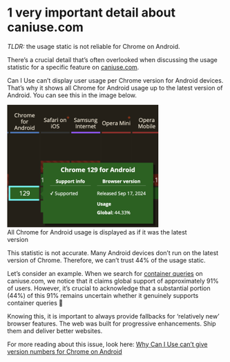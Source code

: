 # 1 very important detail about caniuse.com

_TLDR:_ the usage static is not reliable for Chrome on Android.

There’s a crucial detail that’s often overlooked when discussing the usage
statistic for a specific feature on [caniuse.com](https://caniuse.com).

Can I Use can’t display user usage per Chrome version for Android devices.
That’s why it shows all Chrome for Android usage up to the latest version of
Android. You can see this in the image below.

<figure style="margin-inline-start: 0">
    <img src="blog/caniuse-android.png" 
        alt="Can I Use Chrome for Android" 
        width="350" 
        style="aspect-ratio: 772/626; max-width: 100%"
    />
  <figcaption>All Chrome for Android usage is displayed as if it was the latest version</figcaption>
</figure>

This statistic is not accurate. Many Android devices don’t run on the latest
version of Chrome. Therefore, we can’t trust 44% of the usage static.

Let’s consider an example. When we search for
[container queries](https://caniuse.com/?search=container%20query) on
caniuse.com, we notice that it claims global support of approximately 91% of
users. However, it’s crucial to acknowledge that a substantial portion (44%) of
this 91% remains uncertain whether it genuinely supports container queries 🤯

Knowing this, it is important to always provide fallbacks for ‘relatively new’
browser features. The web was built for progressive enhancements. Ship them and
deliver better websites.

For more reading about this issue, look here:
[Why Can I Use can’t give version numbers for Chrome on Android](https://github.com/Fyrd/caniuse/issues/2413)
